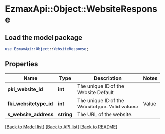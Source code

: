 # EzmaxApi::Object::WebsiteResponse

## Load the model package
```perl
use EzmaxApi::Object::WebsiteResponse;
```

## Properties
Name | Type | Description | Notes
------------ | ------------- | ------------- | -------------
**pki_website_id** | **int** | The unique ID of the Website Default | 
**fki_websitetype_id** | **int** | The unique ID of the Websitetype.  Valid values:  |Value|Description| |-|-| |1|Website| |2|Twitter| |3|Facebook| |4|Survey| | 
**s_website_address** | **string** | The URL of the website. | 

[[Back to Model list]](../README.md#documentation-for-models) [[Back to API list]](../README.md#documentation-for-api-endpoints) [[Back to README]](../README.md)


